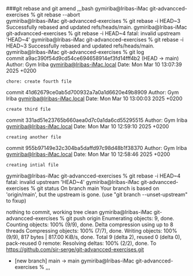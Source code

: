 
###git rebase and git amend
,,,bash
gymiriba@Iribas-iMac git-advancced-exercises % git rebase --abort      
gymiriba@Iribas-iMac git-advancced-exercises % git rebase -i HEAD~3    
Successfully rebased and updated refs/heads/main.
gymiriba@Iribas-iMac git-advancced-exercises % git rebase -i HEAD~4
fatal: invalid upstream 'HEAD~4'
gymiriba@Iribas-iMac git-advancced-exercises % git rebase -i HEAD~3
Successfully rebased and updated refs/heads/main.
gymiriba@Iribas-iMac git-advancced-exercises % git log             
commit a9ac390f54d9cd54ce694658914ef3fd14fff4b2 (HEAD -> main)
Author: Gym Iriba <gymiriba@Iribas-iMac.local>
Date:   Mon Mar 10 13:07:39 2025 +0200

    chore: create fourth file

commit 41d62679ce0ab5d700932a7a0a1d6620e49b8909
Author: Gym Iriba <gymiriba@Iribas-iMac.local>
Date:   Mon Mar 10 13:00:03 2025 +0200

    create third file

commit 331ad51e23765b660aea0d7c0a1da6cd55295515
Author: Gym Iriba <gymiriba@Iribas-iMac.local>
Date:   Mon Mar 10 12:59:10 2025 +0200

    creating another file

commit 955b97149e32c304ba5daffd97c98d48b1f38370
Author: Gym Iriba <gymiriba@Iribas-iMac.local>
Date:   Mon Mar 10 12:58:46 2025 +0200

    creating intial file
gymiriba@Iribas-iMac git-advancced-exercises % git rebase -i HEAD~4
fatal: invalid upstream 'HEAD~4'
gymiriba@Iribas-iMac git-advancced-exercises % git status 
On branch main
Your branch is based on 'origin/main', but the upstream is gone.
  (use "git branch --unset-upstream" to fixup)

nothing to commit, working tree clean
gymiriba@Iribas-iMac git-advancced-exercises % git push origin 
Enumerating objects: 9, done.
Counting objects: 100% (9/9), done.
Delta compression using up to 8 threads
Compressing objects: 100% (7/7), done.
Writing objects: 100% (9/9), 817 bytes | 817.00 KiB/s, done.
Total 9 (delta 2), reused 0 (delta 0), pack-reused 0
remote: Resolving deltas: 100% (2/2), done.
To https://github.com/sir-serge/git-advancced-exercises.git
 * [new branch]      main -> main
gymiriba@Iribas-iMac git-advancced-exercises % 
,,,